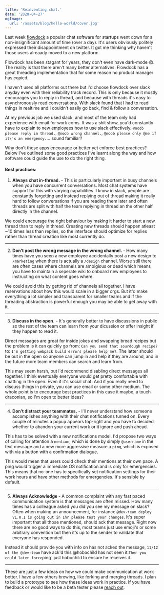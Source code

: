 ```yaml
---
title: 'Reinventing chat.'
date: '2020-04-27'
ogImage:
  url: '/assets/blog/hello-world/cover.jpg'
---
```


Last week [flowdock](http://status.flowdock.com/) a popular chat software for startups went down for a non-insignificant amount of time (over a day). It's users obviously politely expressed their disappointment on twitter. It got me thinking why haven't those users alreaady moved to a new platform.

Flowdock has been stagant for years, they don't even have dark-mode 😱. The reality is that there aren't many better alternatives.
Flowdock has a great threading implementation that for some reason no product manager has copied.

I haven't used all platforms out there but I'd choose flowdock over slack anyday even with their reliability track record. This is only because it mostly encourages you to reply in thread, and because with threads it's easy to asynchronously read conversations. With slack found that I had to read things in realtime and I couldn't easily go back, find & follow a conversation.

At my previous job we used slack, and most of the team only had experience with email for work coms. It was a shit show, you'd constantly have to explain to new employees how to use slack effectively. `@noob please reply in thread.`, `@noob wrong channel.`, `@noob please only @me if it\'s an emergency.`... sound familiar?

Why don't these apps encourage or better yet enforce best practices? Below I've outlined some good practices I've learnt along the way and how software could
guide the use to do the right thing.

<h4 class="mb-8 text-4xl font-bold tracking-tighter leading-tight">Best practices:</h4>

1. **Always chat in-thread.** - This is particularly important in busy channels when you have concurrent conversations. Most chat systems have support for this with varying capabilities. I know in slack, people are constantly forgetting and instead replying out of thread making it really hard to follow conversations if you are reading them later and often threads are split with half the team replying in thread an the other half directly in the channel.

We could encourage the right behaviour by making it harder to start a new thread than to reply in thread. Creating new threads should happen atleast ~10 times less than replies, so the interface should optimize for replies rather than thread creation like most currently do.

<hr/>

2. **Don't post the wrong message in the wrong channel.** - How many times have you seen a new employee accidentally post a new design to `/marketing` when there is actually a `/design` channel. Worse still there are often cases where channels are ambigious or dead which means you have to maintain a seperate wiki to onboard new employees to instructing on what content goes where.

We could avoid this by getting rid of channels all together. I have reservations about how this would scale in a bigger orgs. But it'd make everything a lot simpler and transparent for smaller teams and if the threading abstraction is powerful enough you may be able to get away with it.

<hr/>

3. **Discuss in the open.** - It's generally better to have discussions in public so the rest of the team can learn from your dicussion or offer insight if they happen to read it.

Direct messages are great for inside jokes and swapping bread recipes but the problem is it can quickly go from: `Can you send that sourdough recipe?` to: `I'm getting webpack build errors please help me?`.
The latter should be out in the open so anyone can jump in and help if they are around, and in the future more team members can search and learn from.

This may seem harsh, but I'd recommend disabling direct messages all together. I think eventually everyone would get pretty comfortable with chatting in the open. Even if it's social chat. And if you really need to discuss things in private, you can use email or some other medium. The whole point is to encourage best practices in this case it maybe, a touch draconian, so I'm open to better ideas?

<hr/>

4. **Don't distract your teammates.** - I'll never understand how someone accomplishes anything with their chat notifications turned on. Every couple of minutes a popup appears top-right and you have to decided whether to abandon your current work or it ignore and push ahead.

This has to be solved with a new notifications model. I'd propose two ways of calling for attention a `mention`, which is done by simply `@username` in the text message and a new more aggressive measure a `ping`, which is exposed with via a button with a confirmation dialogue.

This would mean that users could check their mentions at their own pace. A ping would trigger a immediate OS notification and is only for emergencies. This means that no-one has to specifically set notification settings for their work hours and have other methods for emergencies. It's sensible by default.

<hr/>

5. **Always Acknowledge** - A common complaint with any fast paced communication system is that messages are often missed. How many times has a colleague asked you did you see my message on slack? Often when making an announcement, for instance `@dev-team deploy v1.0.1 is going out in 1hr please test your changes`. It's super important that all those mentioned, should ack that message. Right now there are no good ways to do this, most teams just use emoji's or some arbitrary convention but then it's up to the sender to validate that everyone has responded.

Instead it should provide you with info on has not acked the message, `11/12 of the @dev-team` have ack'd this @hobochild has not seen it.`Then you could later force`ping` just hobochild to ensure he receives it.

<hr/>

These are just a few ideas on how we could make communication at work better. I have a few others brewing, like forking and merging threads. I plan to build a prototype to see how these ideas work in practice. If you have feedback or would like to be a beta tester please <a href="mailto:hobochildster@gmail.com">reach out</a>.
